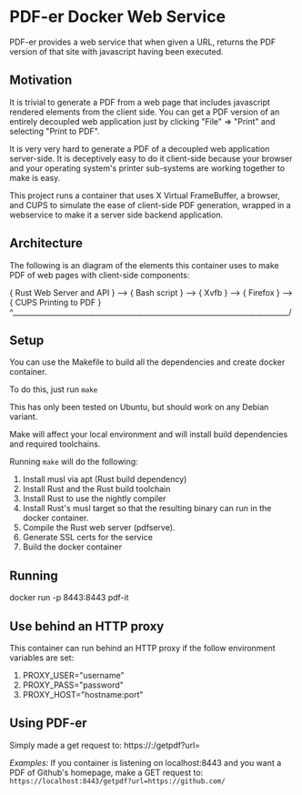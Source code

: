 # PDF-er Docker Web Service

PDF-er provides a web service that when given a URL, returns the PDF version of that site with javascript having been executed.

## Motivation

It is trivial to generate a PDF from a web page that includes javascript rendered elements from the client side. You can get a PDF version of an entirely decoupled web application just by clicking "File" => "Print" and selecting "Print to PDF".

It is very very hard to generate a PDF of a decoupled web application server-side. It is deceptively easy to do it client-side because your browser and your operating system's printer sub-systems are working together to make is easy.

This project runs a container that uses X Virtual FrameBuffer, a browser, and CUPS to simulate the ease of client-side PDF generation, wrapped in a webservice to make it a server side backend application.

## Architecture

The following is an diagram of the elements this container uses to make PDF of web pages with client-side components:

{ Rust Web Server and API } --> { Bash script } --> { Xvfb } --> { Firefox } --> { CUPS Printing to PDF }
             ^____________________________________________________________________________/

## Setup

You can use the Makefile to build all the dependencies and create docker container.

To do this, just run ```make```

This has only been tested on Ubuntu, but should work on any Debian variant.

Make will affect your local environment and will install build dependencies and required toolchains.

Running ```make``` will do the following:

1. Install musl via apt (Rust build dependency)
2. Install Rust and the Rust build toolchain
3. Install Rust to use the nightly compiler
4. Install Rust's musl target so that the resulting binary can run in the docker container.
5. Compile the Rust web server (pdfserve).
6. Generate SSL certs for the service
7. Build the docker container

## Running

docker run -p 8443:8443 pdf-it

## Use behind an HTTP proxy

This container can run behind an HTTP proxy if the follow environment variables are set:

1. PROXY_USER="username"
2. PROXY_PASS="password"
3. PROXY_HOST="hostname:port"

## Using PDF-er

Simply made a get request to: https://<domain>:<port>/getpdf?url=<URL to print>

*Examples:* If you container is listening on localhost:8443 and you want a PDF of Github's homepage, make a GET request to: ```https://localhost:8443/getpdf?url=https://github.com/```



